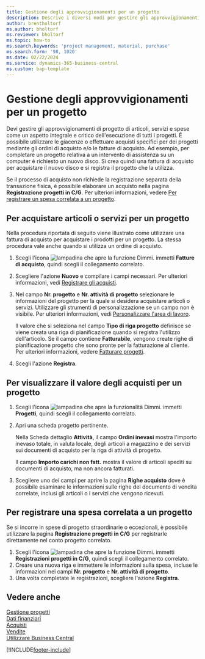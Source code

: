 ```yaml
---
title: Gestione degli approvvigionamenti per un progetto
description: Descrive i diversi modi per gestire gli approvvigionamenti e gli acquisti di materiale e servizi per i progetti.
author: brentholtorf
ms.author: bholtorf
ms.reviewer: bholtorf
ms.topic: how-to
ms.search.keywords: 'project management, material, purchase'
ms.search.form: '98, 1020'
ms.date: 02/22/2024
ms.service: dynamics-365-business-central
ms.custom: bap-template
---
```

# Gestione degli approvvigionamenti per un progetto

Devi gestire gli approvvigionamenti di progetto di articoli, servizi e spese come un aspetto integrale e critico dell'esecuzione di tutti i progetti. È possibile utilizzare le giacenze o effettuare acquisti specifici per dei progetti mediante gli ordini di acquisto e/o le fatture di acquisto. Ad esempio, per completare un progetto relativa a un intervento di assistenza su un computer è richiesto un nuovo disco. Si crea quindi una fattura di acquisto per acquistare il nuovo disco e si registra il progetto che la utilizza.

Se il processo di acquisto non richiede la registrazione separata della transazione fisica, è possibile elaborare un acquisto nella pagina **Registrazione progetti in C/G**. Per ulteriori informazioni, vedere [Per registrare un spesa correlata a un progetto](projects-how-manage-project-supplies.md#to-post-a-project-related-expense).

## Per acquistare articoli o servizi per un progetto

Nella procedura riportata di seguito viene illustrato come utilizzare una fattura di acquisto per acquistare i prodotti per un progetto. La stessa procedura vale anche quando si utilizza un ordine di acquisto.  

1. Scegli l'icona ![lampadina che apre la funzione Dimmi.](media/ui-search/search_small.png "Informazioni sull'operazione che si desidera eseguire") immetti **Fatture di acquisto**, quindi scegli il collegamento correlato.  
2. Scegliere l'azione **Nuovo** e compilare i campi necessari. Per ulteriori informazioni, vedi [Registrare gli acquisti](purchasing-how-record-purchases.md).
3. Nel campo **Nr. progetto** e **Nr. attività di progetto** selezionare le informazioni del progetto per la quale si desidera acquistare articoli o servizi. Utilizzare gli strumenti di personalizzazione se un campo non è visibile. Per ulteriori informazioni, vedi [Personalizzare l'area di lavoro](ui-personalization-user.md).

    Il valore che si seleziona nel campo **Tipo di riga progetto** definisce se viene creata una riga di pianificazione quando si registra l'utilizzo dell'articolo. Se il campo contiene **Fatturabile**, vengono create righe di pianificazione progetto che sono pronte per la fatturazione al cliente. Per ulteriori informazioni, vedere [Fatturare progetti](projects-how-invoice-jobs.md).
4. Scegli l'azione **Registra**.

## Per visualizzare il valore degli acquisti per un progetto

1. Scegli l'icona ![lampadina che apre la funzionalità Dimmi.](media/ui-search/search_small.png "Informazioni sull'operazione che si desidera eseguire") immetti **Progetti**, quindi scegli il collegamento correlato.
2. Apri una scheda progetto pertinente.

    Nella Scheda dettaglio **Attività**, il campo **Ordini inevasi** mostra l'importo inevaso totale, in valuta locale, degli articoli a magazzino e dei servizi sui documenti di acquisto per la riga di attività di progetto.  

    Il campo **Importo carichi non fatt.** mostra il valore di articoli spediti su documenti di acquisto, ma non ancora fatturati.  
3. Scegliere uno dei campi per aprire la pagina **Righe acquisto** dove è possibile esaminare le informazioni sulle righe del documento di vendita correlate, inclusi gli articoli o i servizi che vengono ricevuti.

## Per registrare una spesa correlata a un progetto

Se si incorre in spese di progetto straordinarie o eccezionali, è possibile utilizzare la pagina **Registrazione progetti in C/G** per registrarle direttamente nel conto progetto correlato.

1. Scegli l'icona ![lampadina che apre la funzione Dimmi.](media/ui-search/search_small.png "Informazioni sull'operazione che si desidera eseguire") immetti **Registrazioni progetti in C/G**, quindi scegli il collegamento correlato.  
2. Creare una nuova riga e immettere le informazioni sulla spesa, incluse le informazioni nei campi **Nr. progetto** e **Nr. attività di progetto**.  
3. Una volta completate le registrazioni, scegliere l'azione **Registra**.

## Vedere anche

[Gestione progetti](projects-manage-projects.md)  
[Dati finanziari](finance.md)  
[Acquisti](purchasing-manage-purchasing.md)  
[Vendite](sales-manage-sales.md)  
[Utilizzare Business Central](ui-work-product.md)  

[!INCLUDE[footer-include](includes/footer-banner.md)]
